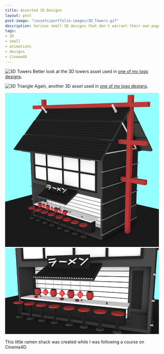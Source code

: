 ```yaml
---
title: Assorted 3D Designs
layout: post
post-image: "/assets/portfolio-images/3D_Towers.gif"
description: Various small 3D designs that don't warrant their own page.
tags:
- 3D
- small
- animations
- designs
- Cinema4D
---
```


![3D Towers](/assets/images/3D_Towers.gif)
Better look at the 3D towers asset used in [one of my logo designs](https://erenblack.com/blog/Eren-Black).

![3D Triangle](/assets/images/3D_Triangle.gif)
Again, another 3D asset used in [one of my logo designs](https://erenblack.com/blog/Eren-Black).

![Ramen House](/assets/images/Ramen1.png) ![Ramen House](/assets/images/Ramen2.png)

This little ramen shack was created while I was following a course on Cinema4D.